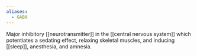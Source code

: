 ```yaml
---
aliases:
  - GABA
---
```

Major inhibitory [[neurotransmitter]] in the [[central nervous system]] which potentiates a sedating effect, relaxing skeletal muscles, and inducing [[sleep]], anesthesia, and amnesia.